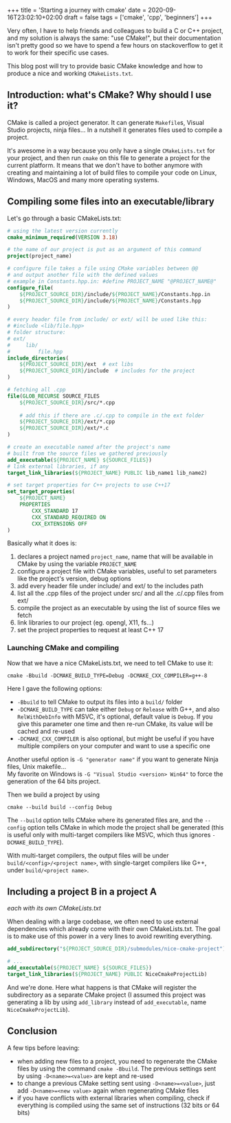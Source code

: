 +++
title = 'Starting a journey with cmake'
date = 2020-09-16T23:02:10+02:00
draft = false
tags = ['cmake', 'cpp', 'beginners']
+++

Very often, I have to help friends and colleagues to build a C or C++ project, and my solution is always the same: "use CMake!", but their documentation isn't pretty good so we have to spend a few hours on stackoverflow to get it to work for their specific use cases.

This blog post will try to provide basic CMake knowledge and how to produce a nice and working `CMakeLists.txt`.

## Introduction: what's CMake? Why should I use it?

CMake is called a project generator. It can generate `Makefile`s, Visual Studio projects, ninja files... In a nutshell it generates files used to compile a project.

It's awesome in a way because you only have a single `CMakeLists.txt` for your project, and then run `cmake` on this file to generate a project for the current platform. It means that we don't have to bother anymore with creating and maintaining a lot of build files to compile your code on Linux, Windows, MacOS and many more operating systems.

## Compiling some files into an executable/library

Let's go through a basic CMakeLists.txt:

```cmake
# using the latest version currently
cmake_minimum_required(VERSION 3.18)

# the name of our project is put as an argument of this command
project(project_name)

# configure file takes a file using CMake variables between @@
# and output another file with the defined values
# example in Constants.hpp.in: #define PROJECT_NAME "@PROJECT_NAME@"
configure_file(
    ${PROJECT_SOURCE_DIR}/include/${PROJECT_NAME}/Constants.hpp.in
    ${PROJECT_SOURCE_DIR}/include/${PROJECT_NAME}/Constants.hpp
)

# every header file from include/ or ext/ will be used like this:
# #include <lib/file.hpp>
# folder structure:
# ext/
#     lib/
#         file.hpp
include_directories(
    ${PROJECT_SOURCE_DIR}/ext  # ext libs
    ${PROJECT_SOURCE_DIR}/include  # includes for the project
)

# fetching all .cpp
file(GLOB_RECURSE SOURCE_FILES
    ${PROJECT_SOURCE_DIR}/src/*.cpp
  
    # add this if there are .c/.cpp to compile in the ext folder
    ${PROJECT_SOURCE_DIR}/ext/*.cpp
    ${PROJECT_SOURCE_DIR}/ext/*.c
)

# create an executable named after the project's name
# built from the source files we gathered previously
add_executable(${PROJECT_NAME} ${SOURCE_FILES})
# link external libraries, if any
target_link_libraries(${PROJECT_NAME} PUBLIC lib_name1 lib_name2)

# set target properties for C++ projects to use C++17
set_target_properties(
    ${PROJECT_NAME}
    PROPERTIES
        CXX_STANDARD 17
        CXX_STANDARD_REQUIRED ON
        CXX_EXTENSIONS OFF
)
```

Basically what it does is:
1. declares a project named `project_name`, name that will be available in CMake by using the variable `PROJECT_NAME`
1. configure a project file with CMake variables, useful to set parameters like the project's version, debug options
1. add every header file under include/ and ext/ to the includes path
1. list all the .cpp files of the project under src/ and all the .c/.cpp files from ext/
1. compile the project as an executable by using the list of source files we fetch
1. link libraries to our project (eg. opengl, X11, fs...)
1. set the project properties to request at least C++ 17

### Launching CMake and compiling

Now that we have a nice CMakeLists.txt, we need to tell CMake to use it:

```
cmake -Bbuild -DCMAKE_BUILD_TYPE=Debug -DCMAKE_CXX_COMPILER=g++-8
```

Here I gave the following options:
* `-Bbuild` to tell CMake to output its files into a `build/` folder
* `-DCMAKE_BUILD_TYPE` can take either `Debug` or `Release` with G++, and also `RelWithDebInfo` with MSVC, it's optional, default value is `Debug`. If you give this parameter one time and then re-run CMake, its value will be cached and re-used
* `-DCMAKE_CXX_COMPILER` is also optional, but might be useful if you have multiple compilers on your computer and want to use a specific one

Another useful option is `-G "generator name"` if you want to generate Ninja files, Unix makefile...  
My favorite on Windows is `-G "Visual Studio <version> Win64"` to force the generation of the 64 bits project.

Then we build a project by using

```
cmake --build build --config Debug
```

The `--build` option tells CMake where its generated files are, and the `--config` option tells CMake in which mode the project shall be generated (this is useful only with multi-target compilers like MSVC, which thus ignores `-DCMAKE_BUILD_TYPE`).

With multi-target compilers, the output files will be under `build/<config>/<project name>`, with single-target compilers like G++, under `build/<project name>`.

## Including a project B in a project A

*each with its own CMakeLists.txt*

When dealing with a large codebase, we often need to use external dependencies which already come with their own CMakeLists.txt. The goal is to make use of this power in a very lines to avoid rewriting everything.

```cmake
add_subdirectory("${PROJECT_SOURCE_DIR}/submodules/nice-cmake-project")

# ...
add_executable(${PROJECT_NAME} ${SOURCE_FILES})
target_link_libraries(${PROJECT_NAME} PUBLIC NiceCmakeProjectLib)
```

And we're done. Here what happens is that CMake will register the subdirectory as a separate CMake project (I assumed this project was generating a lib by using `add_library` instead of `add_executable`, name `NiceCmakeProjectLib`).

## Conclusion

A few tips before leaving:
* when adding new files to a project, you need to regenerate the CMake files by using the command `cmake -Bbuild`. The previous settings sent by using `-D<name>=<value>` are kept and re-used
* to change a previous CMake setting sent using `-D<name>=<value>`, just add `-D<name>=<new value>` again when regenerating CMake files
* if you have conflicts with external libraries when compiling, check if everything is compiled using the same set of instructions (32 bits or 64 bits)

